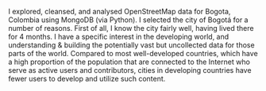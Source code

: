 I explored, cleansed, and analysed OpenStreetMap data for Bogota, Colombia using MongoDB (via Python).  I selected the city of Bogotá for a number of reasons. First of all, I know the city
fairly well, having lived there for 4 months. I have a specific interest in the
developing world, and understanding & building the potentially vast but uncollected
data for those parts of the world. Compared to most well-developed countries, which
have a high proportion of the population that are connected to the Internet who serve
as active users and contributors, cities in developing countries have fewer users to
develop and utilize such content. 

